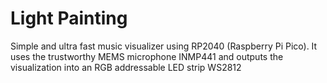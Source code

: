 # Light Painting

Simple and ultra fast music visualizer using RP2040 (Raspberry Pi Pico). It uses the trustworthy MEMS microphone INMP441 and outputs the visualization into an RGB addressable LED strip WS2812
